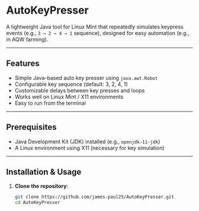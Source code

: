 # AutoKeyPresser

A lightweight Java tool for Linux Mint that repeatedly simulates keypress events (e.g., `3 → 2 → 4 → 1` sequence), designed for easy automation (e.g., in AQW farming).

---

##  Features

- Simple Java-based auto key presser using `java.awt.Robot`
- Configurable key sequence (default: 3, 2, 4, 1)
- Customizable delays between key presses and loops
- Works well on Linux Mint / X11 environments
- Easy to run from the terminal

---

##  Prerequisites

- Java Development Kit (JDK) installed (e.g., `openjdk-11-jdk`)
- A Linux environment using X11 (necessary for key simulation)

---

##  Installation & Usage

1. **Clone the repository**:
   ```bash
   git clone https://github.com/james-paul25/AutoKeyPresser.git
   cd AutoKeyPresser

